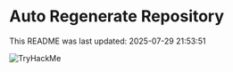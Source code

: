 # Auto Regenerate Repository

This README was last updated: 2025-07-29 21:53:51

 ![TryHackMe](https://tryhackme.com/badge/533634)